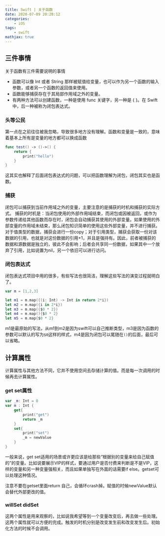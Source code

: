 ```yaml
---
title: Swift | 关于函数
date: 2020-07-09 20:28:12
categories:
    - iOS
tags: 
    - swift
mathjax: true
---
```


## 三件事情
关于函数有三件需要说明的事情
- 函数可以像 Int 或者 String 那样被赋值给变量，也可以作为另一个函数的输入参数，或者另一个函数的返回值来使用。
- 函数能够捕获存在于其局部作用域之外的变量。
- 有两种方法可以创建函数，一种是使用 func 关键字，另一种是 { }。在 Swift 中，后一种被称为闭包表达式。

### 头等公民
第一点在之前往往被我忽略，导致很多地方没有理解。函数和变量是一致的，意味着基本上所有是变量的地方都可以换成函数
```swift
func test() -> ()->() {
	return {
		print("hello")
	}
}
```
这其实也解释了后面闭包表达式的问题，可以把函数理解为闭包，闭包其实也是函数。

### 捕获
闭包可以捕获到当前作用域之外的变量，主要注意的是捕获的时机和捕获的实际方式。
捕获的时机是：当闭包使用的外部作用域结束，而闭包或因被返回，或作为参数传递给其他函数而存在时，闭包会自动捕获其使用的外部变量。如果使用的外部变量的作用域未结束，那么闭包知识简单的使用这些外部变量，并不进行捕获。
对于值类型的数据，捕获会进行一份copy；对于引用类型，捕获会获取一份对该数据的引用，也就是对这份数据的引用+1，并且是强持有。因此，前者被捕获的数据和源数据是独立的，彼此不会影响；后者会共享同一份数据，如果其中一个放弃了引用，比如说置为nil，另一个依旧可以进行访问。

### 闭包表达式
闭包表达式项目中用的很多，有些写法也很简洁，理解这些写法的演变过程就明白了。
```swift
var m = [1,2,3]

let m1 = m.map({(i: Int) -> Int in return 2*i})
let m2 = m.map({i in 2*i})
let m3 = m.map({$0 * 2})
let m4 = m.map(){$0 * 2}
let m5 = m.map{$0 * 2}
```
m1是最原始的写法，从m1到m2是因为swift可以自己推断类型，m3是因为函数的参数可以默认的写为`$0`这样的样式，m4是因为闭包可以尾随在`()`的后面，最后可以省略。

## 计算属性
计算属性与其他方法不同，它并不使用空间去存储计算的值。而是每一次调用的时候再去计算属性。
### get set属性
```swift
var _m: Int = 0
var m : Int {
    get{
        print("get")
        return _m
    }
    set{
        print("set")
        _m = newValue
    }
}
```
一般来说，get set适用的场景或许更应该是给那些“根据别的变量来给自己赋值的”的变量。比如说要展示VIP的样式，要通过用户是否付费来判断是不是VIP，这样的变量和另一种变量强相关，而且如果单独写在外面的话需要if else。getset可以处理这种情况。

注意不要在getset里面return 自己，会循环crash掉。赋值的时候newValue默认会替代外部更改的值。

### willSet didSet
这两个属性是用来观察的，比如说我希望等到一个变量改变后，再去做一些处理。这两个属性就可以方便的完成。触发的时机分别是改变发生前和改变发生后。初始化方法的时候不会调用。